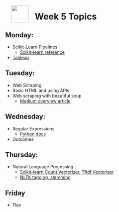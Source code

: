 <img src="http://imgur.com/1ZcRyrc.png" style="float: left; margin: 20px; height: 55px">

# Week 5 Topics

## Monday:

- Scikit-Learn Pipelines
  - [Scikit-learn reference](https://scikit-learn.org/stable/modules/compose.html#pipeline)
- [Tableau](https://www.tableau.com/learn)

## Tuesday:

- Web Scraping
- Basic HTML and using APIs
- Web scraping with beautiful soup
  - [Medium overview article](https://medium.freecodecamp.org/how-to-scrape-websites-with-python-and-beautifulsoup-5946935d93fe)

## Wednesday:

- Regular Expressions
  - [Python docs](https://docs.python.org/3/howto/regex.html)
- Outcomes

## Thursday:

- Natural Language Processing
  - [Scikit-learn Count Vectorizer, Tfidf Vectorizer](https://scikit-learn.org/stable/modules/feature_extraction.html#text-feature-extraction)
  - [NLTK tagging, stemming](https://www.nltk.org)

## Friday

- Flex
